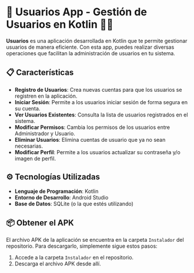 # 🚀 **Usuarios App** - Gestión de Usuarios en Kotlin 👥🔧

**Usuarios** es una aplicación desarrollada en Kotlin que te permite gestionar usuarios de manera eficiente. Con esta app, puedes realizar diversas operaciones que facilitan la administración de usuarios en tu sistema.

## 📋 **Características**

- **Registro de Usuarios**: Crea nuevas cuentas para que los usuarios se registren en la aplicación.
- **Iniciar Sesión**: Permite a los usuarios iniciar sesión de forma segura en su cuenta.
- **Ver Usuarios Existentes**: Consulta la lista de usuarios registrados en el sistema.
- **Modificar Permisos**: Cambia los permisos de los usuarios entre Administrador y Usuario.
- **Eliminar Usuarios**: Elimina cuentas de usuario que ya no sean necesarias.
- **Modificar Perfil**: Permite a los usuarios actualizar su contraseña y/o imagen de perfil.

## ⚙️ **Tecnologías Utilizadas**

- **Lenguaje de Programación**: Kotlin
- **Entorno de Desarrollo**: Android Studio
- **Base de Datos**: SQLite (o la que estés utilizando)

## 📦 **Obtener el APK**

El archivo APK de la aplicación se encuentra en la carpeta `Instalador` del repositorio. Para descargarlo, simplemente sigue estos pasos:

1. Accede a la carpeta `Instalador` en el repositorio.
2. Descarga el archivo APK desde allí.
